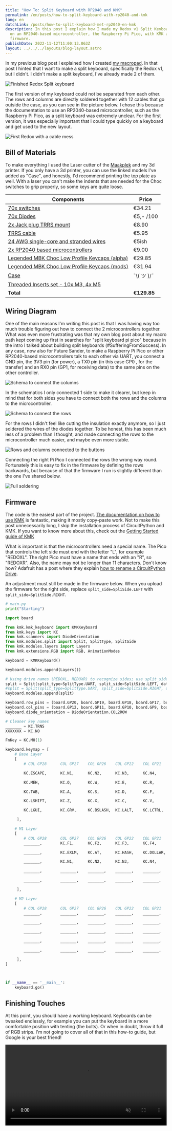 ```yaml
---
title: "How To: Split Keyboard with RP2040 and KMK"
permalink: /en/posts/how-to-split-keyboard-with-rp2040-and-kmk
lang: en
dutchLink: /posts/how-to-split-keyboard-met-rp2040-en-kmk
description: In this post I explain how I made my Redox v1 Split Keyboard based
  on an RP2040-based microcontroller, the Raspberry Pi Pico, with KMK as
  firmware.
publishDate: 2022-11-12T11:00:13.063Z
layout: ../../../layouts/blog-layout.astro
---
```


In my previous blog post I explained how I created [my macropad](/posts/3d-printed-hand-wired-macro-pad-with-raspberry-pi-pico-kmk-circuitpython). In that post I hinted that I want to make a split keyboard, specifically the Redox v1, but I didn't. I didn't make a split keyboard, I've already made 2 of them.

![Finished Redox Split keyboard](https://res.cloudinary.com/sandergnl/image/upload/c_scale,f_auto,q_auto,w_1024/v1667748697/Redox%20Finished.jpg)

The first version of my keyboard could not be separated from each other. The rows and columns are directly soldered together with 12 cables that go outside the case, as you can see in the picture below. I chose this because the documentation to use an RP2040-based microcontroller, such as the Raspberry Pi Pico, as a split keyboard was extremely unclear. For the first version, it was especially important that I could type quickly on a keyboard and get used to the new layout.

![First Redox with a cable mess](https://res.cloudinary.com/sandergnl/image/upload/c_scale,f_auto,q_auto,w_1024/v1667750007/My%20Redox%20v1.jpg)

## Bill of Materials

To make everything I used the Laser cutter of the [Maakplek](https://www.maakplek.nl/) and my 3d printer. If you only have a 3d printer, you can use the linked models I've added as "Case", and honestly, I'd recommend printing the top plate as well. With a laser you can't make the indents that are needed for the Choc switches to grip properly, so some keys are quite loose.

| Components                                                                                                                        | Price              |
| --------------------------------------------------------------------------------------------------------------------------------- | ------------------ |
| [70x switches](https://splitkb.com/products/kailh-low-profile-choc-switches?variant=39459382394957)                               | €34.21             |
| [70x Diodes](https://www.okaphone.com/article.asp?id=448925)                                                                      | €5,- /100          |
| [2x Jack plug TRRS mount](https://www.okaphone.com/article.asp?id=492879)                                                         | €8.90              |
| [TRRS cable](https://splitkb.com/products/coiled-angled-trrs-cable)                                                               | €5.95              |
| [24 AWG single-core and stranded wires](https://www.okaphone.com/artikel.asp?id=476323)                                           | €5ish              |
| [2x RP2040 based microcontrollers](https://www.kiwi-electronics.com/nl/raspberry-pi-pico-10494)                                   | €9.00              |
| [Legended MBK Choc Low Profile Keycaps (alpha)](https://splitkb.com/products/mbk-choc-low-profile-keycaps?variant=33283834937421) | €29.85             |
| [Legended MBK Choc Low Profile Keycaps (mods)](https://splitkb.com/products/mbk-choc-low-profile-keycaps?variant=33283835068493)  | €31.94             |
| [Case](https://www.thingiverse.com/thing:4634895)                                                                                 | ¯⁠\⁠⁠(⁠ ツ ⁠)⁠⁠/⁠¯ |
| [Threaded Inserts set - 10x M3, 4x M5](https://www.amazon.nl/CNC-Kitchen-original-threaded-inserts/dp/B09CL4KY59/)                |                    |
| **Total**                                                                                                                         | **€129.85**        |

## Wiring Diagram

One of the main reasons I'm writing this post is that I was having way too much trouble figuring out how to connect the 2 microcontrollers together. What was even more frustrating was that my own blog post about my macro path kept coming up first in searches for "split keyboard pi pico" because in the intro I talked about building split keyboards (#SufferingFromSuccess). In any case, now also for Future Sander, to make a Raspberry Pi Pico or other RP2040-based microcontrollers talk to each other via UART, you connect a GND pin, the 3V3 pin (for power), a TX0 pin (in this case GP0 , for the transfer) and an RX0 pin (GP1, for receiving data) to the same pins on the other controller.

![Schema to connect the columns](/assets/images/column-schematics.svg)

In the schematics I only connected 1 side to make it clearer, but keep in mind that for both sides you have to connect both the rows and the columns to the microcontroller.

![Schema to connect the rows](/assets/images/row-schematics.svg)

For the rows I didn't feel like cutting the insulation exactly anymore, so I just soldered the wires of the diodes together. To be honest, this has been much less of a problem than I thought, and made connecting the rows to the microcontroller much easier, and maybe even more stable.

![Rows and columns connected to the buttons](https://res.cloudinary.com/sandergnl/image/upload/c_scale,f_auto,q_auto,w_1024/v1667748666/Handwire%20Columns%20and%20Rows.jpg)

Connecting the right Pi Pico I connected the rows the wrong way round. Fortunately this is easy to fix in the firmware by defining the rows backwards, but because of that the firmware I run is slightly different than the one I've shared below.

![Full soldering](https://res.cloudinary.com/sandergnl/image/upload/c_scale,f_auto,q_auto,w_1024/v1667748696/Redox%20Backside.jpg)

## Firmware

The code is the easiest part of the project. [The documentation on how to use KMK](https://github.com/KMKfw/kmk_firmware/tree/master/docs/en) is fantastic, making it mostly copy-paste work. Not to make this post unnecessarily long, I skip the installation process of CircuitPython and KMK. If you want to know more about this, check out the [Getting Started guide of KMK](https://github.com/KMKfw/kmk_firmware/blob/master/docs/en/Getting_Started.md)

What is important is that the microcontrollers need a special name. The Pico that controls the left side must end with the letter "L", for example "REDOXL". The right Pico must have a name that ends with an "R", so "REDOXR". Also, the name may not be longer than 11 characters. Don't know how? Adafruit has a post where they explain [how to rename a CircuitPython Drive](https://learn.adafruit.com/welcome-to-circuitpython/renaming-circuitpy).

An adjustment must still be made in the firmware below. When you upload the firmware for the right side, replace `split_side=SpliSide.LEFT` with `split_side=SplitSide.RIGHT`.

```python
# main.py
print("Starting")

import board

from kmk.kmk_keyboard import KMKKeyboard
from kmk.keys import KC
from kmk.scanners import DiodeOrientation
from kmk.modules.split import Split, SplitType, SplitSide
from kmk.modules.layers import Layers
from kmk.extensions.RGB import RGB, AnimationModes

keyboard = KMKKeyboard()

keyboard.modules.append(Layers())

# Using drive names (REDOXL, REDOXR) to recognize sides; use split_side arg if you're not doing it
split = Split(split_type=SplitType.UART, split_side=SplitSide.LEFT, data_pin=board.GP0, data_pin2=board.GP1, use_pio=True, uart_flip = True)
#split = Split(split_type=SplitType.UART, split_side=SplitSide.RIGHT, data_pin=board.GP0, data_pin2=board.GP1, use_pio=True, uart_flip = True)
keyboard.modules.append(split)

keyboard.row_pins = (board.GP20, board.GP19, board.GP18, board.GP17, board.GP16)
keyboard.col_pins = (board.GP12, board.GP11, board.GP10, board.GP9, board.GP8, board.GP7, board.GP6)
keyboard.diode_orientation = DiodeOrientation.COL2ROW

# Cleaner key names
_______ = KC.TRNS
XXXXXXX = KC.NO

FnKey = KC.MO(1)

keyboard.keymap = [
    # Base Layer
    [
        # COL GP28		COL GP27	COL GP26	COL GP22	COL GP21	COL GP20	COL GP19	<>	COL GP18		COL GP17	COL GP16	COL GP14	COL GP13	COL GP12	COL GP11

        KC.ESCAPE,		KC.N1,		KC.N2,		KC.N3,		KC.N4,		KC.N5,		KC.EQUAL, 		KC.MO(1),		KC.N6,		KC.N7,		KC.N8,		KC.N9,		KC.N0,		KC.MO(2),\

        KC.MEH,			KC.Q,		KC.W,		KC.E,		KC.R,		KC.T,		KC.LBRACKET, 	KC.RBRACKET,	KC.Y,		KC.U,		KC.I,		KC.O,		KC.P,		KC.MINUS,\

        KC.TAB,			KC.A,		KC.S,		KC.D,		KC.F,		KC.G,		XXXXXXX, 		XXXXXXX,		KC.H,		KC.J,		KC.K,		KC.L,		KC.SCOLON,	KC.QUOTE,\

        KC.LSHIFT,		KC.Z,		KC.X,		KC.C,		KC.V,		KC.B,		KC.LALT, 		KC.MO(2),		KC.N,		KC.M,		KC.COMMA,	KC.DOT,		KC.SLASH,	KC.RSHIFT,\

        KC.LGUI,		KC.GRV,		KC.BSLASH,	KC.LALT,	KC.LCTRL,	KC.SPACE,	KC.MO(1),	 	KC.ENTER,		KC.BSPACE,	KC.MO(2),	KC.LEFT,	KC.RIGHT,	KC.UP,		KC.DOWN,\

     ],

    # M1 Layer
    [
        # COL GP28		COL GP27	COL GP26	COL GP22	COL GP21	COL GP20	COL GP19	<>	COL GP18		COL GP17	COL GP16			COL GP15	COL GP14			COL GP13	COL GP12
        _______,		KC.F1,		KC.F2,		KC.F3,		KC.F4,		KC.F5,		KC.F6,			_______,		KC.F7,		KC.F8,				KC.F9,		KC.F10,				KC.F11,		KC.F12, \

        _______,		KC.EXLM,	KC.AT,		KC.HASH,	KC.DOLLAR,	KC.PERCENT,	_______, 		_______,		_______,	KC.LALT(KC.LEFT),	KC.UP,		KC.LALT(KC.RIGHT),	_______,	_______, \

        _______,		KC.N1,		KC.N2,		KC.N3,		KC.N4,		KC.N5,		XXXXXXX, 		XXXXXXX,		_______,	KC.LEFT,			KC.DOWN,	KC.RIGHT,			_______,	_______, \

        _______,		_______,	_______,	_______,	_______,	_______,	_______,    	_______,    	_______,	_______,			_______,    _______,			_______,	_______, \

        _______,		_______,	_______,	_______,	_______,    _______,    _______,	 	_______,		_______,    _______,    		_______,    _______,    		_______,	_______, \

     ],

    # M2 Layer
    [
        # COL GP28		COL GP27	COL GP26	COL GP22	COL GP21	COL GP20	COL GP19	<>	COL GP18		COL GP17	COL GP16	COL GP15	COL GP14	COL GP13	COL GP12
        _______,		_______,	_______,	_______,	_______,	_______,	_______, 		_______,		_______,	_______,	_______,	_______,	_______,	_______, \

        _______,		_______,	_______,	_______,	_______,	_______,	_______, 		_______,		KC.CIRC,	KC.AMPR,	KC.ASTR,	KC.LPRN,	KC.RPRN,	_______, \

        _______,		_______,	_______,	_______,	_______,	_______,	XXXXXXX, 		XXXXXXX,		KC.N6,		KC.N7,		KC.N8,		KC.N9,		KC.N0,		_______, \

        _______,		_______,	_______,	_______,	_______,	_______,	_______,    	_______,    	_______,	_______,	_______,    _______,	_______,	_______, \

        _______,		_______,	_______,	_______,	_______,    _______,    _______,	 	_______,		_______,    _______,    _______,    _______,    _______,	_______, \

     ],
]



if __name__ == '__main__':
    keyboard.go()
```

## Finishing Touches

At this point, you should have a working keyboard. Keyboards can be tweaked endlessly, for example you can put the keyboard in a more comfortable position with tenting (the bolts). Or when in doubt, throw it full of RGB strips. I'm not going to cover all of that in this how-to guide, but Google is your best friend!

<video width="100%" controls muted>
  <source src="https://res.cloudinary.com/sandergnl/video/upload/v1668207101/Final%20Keyboard.mp4" type="video/mp4">
</video>

